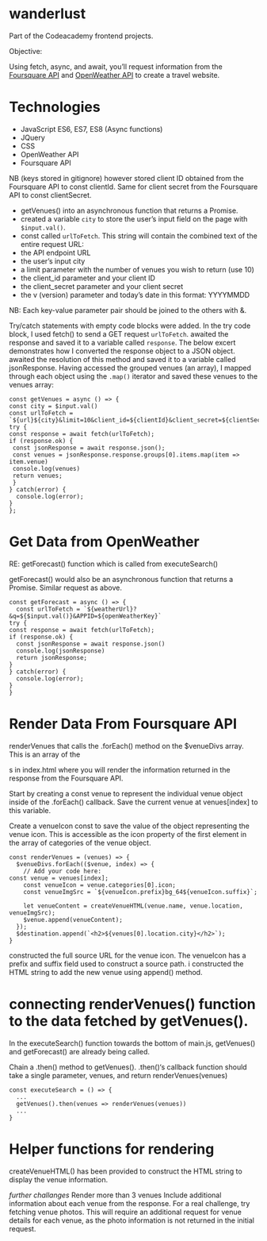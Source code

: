 # wanderlust

Part of the Codeacademy frontend projects.

Objective:

Using fetch, async, and await, you’ll request information from the  [Foursquare API](https://developer.foursquare.com/)  and  [OpenWeather API](https://openweathermap.org/current)  to create a travel website.

# Technologies
- JavaScript ES6, ES7, ES8 (Async functions)
- JQuery
- CSS
- OpenWeather API
- Foursquare API

NB (keys stored in gitignore) however stored client ID obtained from the Foursquare API to const clientId. Same for client secret from the Foursquare API to const clientSecret.

- getVenues() into an asynchronous function that returns a Promise.
- created a variable `city` to store the user’s input field on the page with `$input.val()`.
- const called `urlToFetch`. This string will contain the combined text of the entire request URL:
- the API endpoint URL
- the user’s input city
- a limit parameter with the number of venues you wish to return (use 10)
- the client_id parameter and your client ID
- the client_secret parameter and your client secret
- the v (version) parameter and today’s date in this format: YYYYMMDD

NB: Each key-value parameter pair should be joined to the others with &. 

Try/catch statements with empty code blocks were added. 
In the try code block, I used fetch() to send a GET request `urlToFetch`. awaited the response and saved it to a variable called `response`.
The below excert demonstrates how I converted the response object to a JSON object. awaited the resolution of this method and saved it to a variable called jsonResponse. 
Having accessed the grouped venues (an array), I mapped through each object using the `.map()` iterator and saved these venues to the venues array:

```
const getVenues = async () => {
const city = $input.val()
const urlToFetch = `${url}${city}&limit=10&client_id=${clientId}&client_secret=${clientSecret}&v=20180101`;
try {
const response = await fetch(urlToFetch); 
if (response.ok) {
 const jsonResponse = await response.json();
 const venues = jsonResponse.response.groups[0].items.map(item => item.venue)
 console.log(venues)
 return venues;
 }
} catch(error) {
  console.log(error);
}
};

```

# Get Data from OpenWeather

RE: getForecast() function which is called from executeSearch()

getForecast() would also be an asynchronous function that returns a Promise. Similar request as above.

```
const getForecast = async () => {
  const urlToFetch = `${weatherUrl}?&q=${$input.val()}&APPID=${openWeatherKey}`
try {
const response = await fetch(urlToFetch);
if (response.ok) {
  const jsonResponse = await response.json()
  console.log(jsonResponse)
  return jsonResponse;
}
} catch(error) {
  console.log(error);
}
}

```

# Render Data From Foursquare API

renderVenues that calls the .forEach() method on the $venueDivs array. This is an array of the <div>s in index.html where you will render the information returned in the response from the Foursquare API.

Start by creating a const venue to represent the individual venue object inside of the .forEach() callback. Save the current venue at venues[index] to this variable.

Create a venueIcon const to save the value of the object representing the venue icon. This is accessible as the icon property of the first element in the array of categories of the venue object.

```
const renderVenues = (venues) => {
  $venueDivs.forEach(($venue, index) => {
    // Add your code here:
const venue = venues[index];
    const venueIcon = venue.categories[0].icon;
    const venueImgSrc = `${venueIcon.prefix}bg_64${venueIcon.suffix}`;

    let venueContent = createVenueHTML(venue.name, venue.location, venueImgSrc);
    $venue.append(venueContent);
  });
  $destination.append(`<h2>${venues[0].location.city}</h2>`);
}

```

constructed the full source URL for the venue icon. The venueIcon has a prefix and suffix field used to construct a source path. i constructed the HTML string to add the new venue using append() method. 

# connecting renderVenues() function to the data fetched by getVenues().

In the executeSearch() function towards the bottom of main.js, getVenues() and getForecast() are already being called.

Chain a .then() method to getVenues(). .then()‘s callback function should take a single parameter, venues, and return renderVenues(venues)

```
const executeSearch = () => {
  ...
  getVenues().then(venues => renderVenues(venues))
  ...
}

```

# Helper functions for rendering

createVenueHTML() has been provided to construct the HTML string to display the venue information. 

*further challanges*
Render more than 3 venues
Include additional information about each venue from the response.
For a real challenge, try fetching venue photos. This will require an additional request for venue details for each venue, as the photo information is not returned in the initial request.

